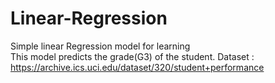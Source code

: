 # Linear-Regression
Simple linear Regression model for learning<br>
This model predicts the grade(G3) of the student.
Dataset : https://archive.ics.uci.edu/dataset/320/student+performance
